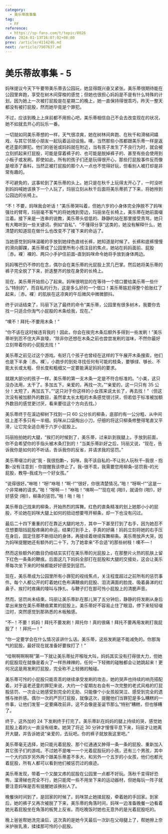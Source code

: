 ```yaml
---
category:
  - 美乐蒂故事集
tag:
  - FF
reference:
  - https://sp-fans.com/t/topic/8026
date: 2024-01-13T16:07:02+08:00
prev: /article/4114246.md
next: /article/7907637.md
---
```


# 美乐蒂故事集 - 5

妈咪提议今天下午要带美乐蒂去公园玩，她显得既兴奋又紧张。美乐蒂很期待能在公园里奔跑，享受在树木间穿梭的感觉；但她也很担心妈妈是不是有什么特殊的计划，因为她上一次被打屁股是在星期二的晚上，她一直保持得很乖巧，昨天一整天都没有被打屁股，然而她毕竟是个罪犯。

<!-- more -->

不过，应该到晚上上床前都不用担心吧，美乐蒂相信自己不会去改变现在的状况，她不如就去开心的玩乐一番。

一切就如同美乐蒂想的一样，天气很凉爽，她在树林间奔跑、在秋千和滑梯间嬉戏、与其它邻居小朋友一起玩着运动设施。噢，当然那些小孩都跟美乐蒂一样是返老还童的罪犯。他们的爸爸或妈妈就在附近，当有孩子发生了不良行为时，就会被立刻抓起来打屁股，可能是穿着裤子的、也可能是脱掉裤子的、甚至有些会使用到小板子或发刷。即使如此，所有的孩子们还是玩得很开心，那些打屁股事件反而像是增添了香料，当然正被打屁股的那个人一点也不觉得好玩，但看别人被打却是非常有趣的。

不可避免的，这事轮到了美乐蒂的头上。她只是在秋千上玩得太开心了，一时没听到妈妈喊她该换下一个人玩了，玛丽立刻从秋千后面将美乐蒂抓了下来，将她拎到公园边的长椅上。

“不！不要，妈咪我会听话！”美乐蒂哭叫着，但她六岁的小身体完全挣脱不了妈咪强壮的臂弯，玛丽毫不客气的将她拽到旁边，玛丽坐在长椅上，美乐蒂在她前面啜泣着。接下来是一连串的说教，美乐蒂头低低的、静静的站在那里接受责骂，她只有大略听到一些关键词，例如“自私”、“不懂得分享”这类的，她没有解释什么，她清楚的知道现在做什么也改变不了接下来的命运了。

当她感觉到妈咪温暖的手放到她绿色直绒长裤，她知道是时候了。长裤和底裤慢慢的滑向脚踝，美乐蒂成了公园里所有小孩注目的焦点，她站在妈妈面前、屁股〖赤。裸〗裸的、两只小手护住前面–直到妈咪命令她将手放到身体两边。

妈妈嘴巴仍不停的在念，偶尔会在美乐蒂的光屁股上赏几巴掌。然后她将美乐蒂的裤子完全脱了下来，折迭整齐的放在身旁的长椅上。

现在，美乐蒂开始担心了起来。妈咪很明显的在等待一个借口要给美乐蒂一些什么“特别的”，而自私的行为，这是多么好的一个借口！美乐蒂尴尬得整个脸胀红了起来，〖赤。裸〗的肌肤在这凉爽的午后微风中微微颤抖。

终于训话结束了，玛丽下达了最终的命令“美乐蒂，公园里有很多树木，我要你去找一只适合你淘气小屁股的木条给我，现在。”

“噢不！拜托–不要用木条！”

“你不该在这时候违背我的！因此，你会在挨完木条后额外多得到一些发刷！”美乐蒂听到忍不住大声哀嚎，“除非你还想在木条之前也尝尝发刷的滋味，不然你最好立刻带着你的小屁股去找！”

美乐蒂之前见过这个游戏。有好几个孩子也曾经在这样的下午展开木条搜索，他们也是下半身〖赤。裸〗，小跑步的到处寻找任何有可能的枝条，要够绿、够长、不能太长或太粗、但长度和粗细又一定要能满足妈妈的要求。

就跟大部分的孩子一样，美乐蒂的第一支木条一定是不符合标准的。“小美，这只没办法用，太干了。多加五下。亲爱的，再找一次。”“亲爱的，这一只只有 35 公分！太短了，再加五下。”“这只对于你这样的小女孩来说太长了，再去找！”（但这次没有被加额外的数目，虽然拿太长太粗的木条感觉很讨厌，但若低于标准被加额外数目的感觉更讨厌，看来要往这个方向去找。）

美乐蒂终于在溪边柳树下找到一只 60 公分长的柳条，底部约有一公分粗、从中间往上差不多只有一半细。妈咪从口袋掏出小刀，仔细的将这只柳条修整得笔直又平滑，让它完全适合用于六岁小屁股上。

玛丽拍拍她的大腿，“挨打的时候到了，美乐蒂，过来趴到我腿上。手放到前面，你不会希望你的手指头被木条打到的！”当美乐蒂趴好之后，玛丽又说，“现在，告诉我你是如何的不听话，告诉我你的反省，并请求我的惩罚。”

美乐蒂啜泣的说“我 - 我很抱歉–，妈咪，我不该自私的–不让别人玩秋千–我很 - 抱歉–没有注意到 - 你提醒我该停止了。我–很不乖，我需要您用柳条–惩罚我–的光屁股，教导–我成为一个好女孩。”

“说得很好。”咻啪！“呀!”咻啪！“啊-!”“很好，你很清楚情况。”啪！“呀啊–!”“这是一个非常棒的请求。”啪！“呀啊—！”咻啪！“咦啊—”“现在呢 (啪!)，就请你 (啪!)，好好感受 (啪!)，柳条的惩罚。”啪！啪！啪！

美乐蒂自己找来的柳条，开始热烈的挥舞。红色的直条精准的划上她那小小的屁股，不论她在妈咪大腿上如何的扭动想要甩开柳条，却一下也没有闪过。

最后二十四下重重的打在靠近大腿的地方，其中一下甚至打到了右手，因为她忍不住想要阻挡屁股疼痛的命运，结果打到手上，手真的好痛！妈妈立刻将她的右手压在身后，固定住那不断扭动的身体，再接续着继续挥舞柳条。美乐蒂放声大哭，因为妈咪提醒她还有额外的二十下，为了她拿来“不合适”的那些树枝！噢不—！

然而这些额外的数目仍结结实实打在美乐蒂的光屁股上，在那整片火热的肌肤上留下红色一条条的鞭痕。后面这几下妈妈全部打在屁股和大腿的交接处，这会让美乐蒂每次坐下来的时候都能好好感受到惩罚。

现在，美乐蒂成为公园里所有小罪犯的视线焦点，关注程度超过之前所有的惩罚事件。每个人都公开的盯着她红色布满鞭痕的屁股、泪流满面的脸庞、吸着鼻涕的红鼻子、挨打时疼痛的嚎叫与挣扎、与鞭子打在那可怜小屁股上的清脆声音。

然而，惩罚尚未结束。玛丽让美乐蒂趴在那儿哭了五分钟后，静静的将发刷从身后拿出来放在美乐蒂鞭痕累累的屁股上。美乐蒂好不容易止住了眼泪，停下来轻轻啜泣时，突然感觉到那熟悉的木板触感。

“不–！不要！妈妈！拜托不要发刷！拜托你！真的很痛！拜托不要再用发刷打我屁股了！！拜托—！”

“你一定要学会在什么情况该讲什么话。美乐蒂，这些发刷是不能减免的。你那淘气的屁股，最好现在就准备好要挨打了！”

“哇啊啊啊啊啊”第一下就让美乐蒂扯开喉咙大叫，妈妈其实没有打得很大力，但她的屁股现在就像是着火了一样热辣辣的，任何一下轻微的碰触都会让她跳起来！更何况这是用发刷打屁股，完全称不上轻微的触碰。

美乐蒂可怜的小屁股只能乖乖的继续承受发刷的攻击，她的哭声也持续的响亮搭配着。对于返老还童的罪犯来说，大约一个星期左右会有一次完整的老式风格的打屁股惩罚、一次会让她感受到完全的无助、只能像个小女孩般哭泣、感受到完全的遗憾与挫折感。偶尔一次的严厉打屁股，就像这次，提醒他们当罪犯是多么糟糕的一件事，让他们发誓一定要痛改前非。这不会像是圣诞节那么“特别”糟糕，但也够糟了。

终于，这外加的 24 下发刷终于打完了。美乐蒂趴在妈妈的腿上持续的哭，感觉她屁股上着的火一直没有结束。她哭了将近 30 分钟才慢慢平息下来，玛丽才让她离开大腿，并告诉她说“亲爱的，去玩吧。你的裤子就放我这里吧。”

美乐蒂毫无选择，她只能光着屁股、那个红通通又肿得一条一条的屁股、重新加入其它孩子们的游戏。不过她不是唯一一个光着屁股玩的小孩，还有三个男孩，其中一个大约四岁另外两个跟美乐蒂差不多大，和另外一个五岁的小女孩，他们也都光着屁股，所有人都可以看到他们被惩罚过的痕迹。

美乐蒂发现，带着一个又酸又疼的屁股在公园里一点都不好玩。荡秋千变得好恐怖，溜滑梯也完全不行，她只能爬一些不用坐下来的运动器材，但她每玩一阵子就要注意妈咪是否有提醒她该换别人了。

晚餐快时间到了，是回家的时候了。妈咪禁止她揉屁股，牵着她的手回家。到家后，她的裤子又再次被脱了下来，美乐蒂的角落时间，妈咪一边准备晚餐一边看着她光着屁股坐在角落的板凳上反省。而吃晚饭时她也无意外的是光着屁股吃的。

晚上爸爸帮她洗完澡后，这次真的是她今天最后一次趴在父母腿上了，帮她擦上奈米护肤乳液，揉揉那可怜的小屁股。
